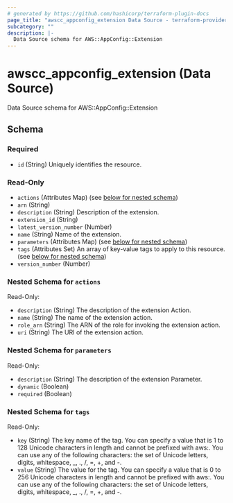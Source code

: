 ```yaml
---
# generated by https://github.com/hashicorp/terraform-plugin-docs
page_title: "awscc_appconfig_extension Data Source - terraform-provider-awscc"
subcategory: ""
description: |-
  Data Source schema for AWS::AppConfig::Extension
---
```


# awscc_appconfig_extension (Data Source)

Data Source schema for AWS::AppConfig::Extension



<!-- schema generated by tfplugindocs -->
## Schema

### Required

- `id` (String) Uniquely identifies the resource.

### Read-Only

- `actions` (Attributes Map) (see [below for nested schema](#nestedatt--actions))
- `arn` (String)
- `description` (String) Description of the extension.
- `extension_id` (String)
- `latest_version_number` (Number)
- `name` (String) Name of the extension.
- `parameters` (Attributes Map) (see [below for nested schema](#nestedatt--parameters))
- `tags` (Attributes Set) An array of key-value tags to apply to this resource. (see [below for nested schema](#nestedatt--tags))
- `version_number` (Number)

<a id="nestedatt--actions"></a>
### Nested Schema for `actions`

Read-Only:

- `description` (String) The description of the extension Action.
- `name` (String) The name of the extension action.
- `role_arn` (String) The ARN of the role for invoking the extension action.
- `uri` (String) The URI of the extension action.


<a id="nestedatt--parameters"></a>
### Nested Schema for `parameters`

Read-Only:

- `description` (String) The description of the extension Parameter.
- `dynamic` (Boolean)
- `required` (Boolean)


<a id="nestedatt--tags"></a>
### Nested Schema for `tags`

Read-Only:

- `key` (String) The key name of the tag. You can specify a value that is 1 to 128 Unicode characters in length and cannot be prefixed with aws:. You can use any of the following characters: the set of Unicode letters, digits, whitespace, _, ., /, =, +, and -.
- `value` (String) The value for the tag. You can specify a value that is 0 to 256 Unicode characters in length and cannot be prefixed with aws:. You can use any of the following characters: the set of Unicode letters, digits, whitespace, _, ., /, =, +, and -.
